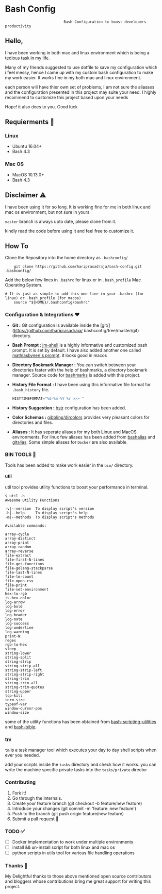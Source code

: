 # Bash Config

                               Bash Configuration to boost developers productivity


## Hello,

I have been working in both mac and linux environment which is being a tedious task in my life.

Many of my friends suggested to use dotfile to save my configuration which i feel messy,
hence I came up with my custom bash configuration to make my work easier.
It works fine in my both mac and linux environment.

each person will have thier own set of problems, I am not sure the aliasaes and the configuration presented in this project may suite your need. I highly recommend to customize this project based upon your needs

Hope! it also does to you. Good luck


## Requierments :pushpin:

### Linux

  - Ubuntu 16.04+
  - Bash 4.3

### Mac OS

 -  MacOS 10.13.0+
 - Bash 4.3

## Disclaimer ⚠️

I have been using it for so long. It is working fine for me in both linux and mac os environment, but not sure in yours.

`master` branch is always upto date, please clone from it.

kindly read the code before using it and feel free to customize it.

## How To

Clone the Repository into the home directory as `.bashconfig/`

```
    git clone https://github.com/hariprasadraja/bash-config.git .bashconfig/

```

Add the below few lines in `.bashrc` for linux or in `.bash_profile` Mac Operating System.

```
# It is just as simple to add this one line in your .bashrc (for linux) or .bash_profile (for macos)
    source "${HOME}/.bashconfig/bashrc"

```

### Configuration & Integrations ❤


- **Git :** Git configuration is available inside the [git/](https://github.com/hariprasadraja/ bashconfig/tree/master/git) directory.

- **Bash Prompt :** [jm-shell](https://github.com/jmcclare/jm-shell) is a highly informative and customized bash prompt. It is set by default.
I have also added another one called [mathiasbynen's prompt](https://github.com/mathiasbynens/dotfiles/blob/master/.bash_prompt). it looks good in macos

- **Directory Bookmark Manager :** You can switch between your directories faster with the help of bashmarks, a directory bookmark manager. Source code for [bashmarks](https://github.com/huyng/bashmarks) is added with this project.

- **History File Format :** I have been using this informative file format for `.bash_history`  file.

  ``` js
  HISTTIMEFORMAT="%d-%m-%Y %r >>> "
  ```

- **History Suggestion :** [hstr](https://github.com/dvorka/hstr) configuration has been added.

- **Color Schemas :** [gibbling/dircolors](https://github.com/gibbling/dircolors) provides very pleasant colors for directories and files.

- **Aliases :** It has seperate aliases for my both Linux and MacOS environments.
    For linux few aliases has been added from [bashalias](https://www.cyberciti.biz/tips/) and [gitalias](https://github.com/GitAlias/gitalias).
    Some simple aliases for `Docker` are also available.


### BIN TOOLS 💁

Tools has been added to make work easier in the `bin/` directory.

#### util

util tool provides utility functions to boost your performance in terminal.

```
$ util -h
Awesome Utility Functions

-v|--version  To display script's version
-h|--help     To display script's help
-m|--methods  To display script's methods

Available commands:

array-cycle
array-distinct
array-print
array-random
array-reverse
file-extract
file-first-N-lines
file-get-functions
file-golang-stackparse
file-last-N-lines
file-ln-count
file-open-csv
file-print
file-set-environment
hex-to-rgb
is-hex-color
log-arrow
log-bold
log-error
log-header
log-note
log-success
log-underline
log-warning
print-N
regex
rgb-to-hex
sleep
string-lower
string-split
string-strip
string-strip-all
string-strip-left
string-strip-right
string-trim
string-trim-all
string-trim-quotes
string-upper
tcp-kill
term-size
typeof-var
window-cursor-pos
window-size
```

some of the utility functions has been obtained from [bash-scripting-utilities](https://natelandau.com/bash-scripting-utilities/) and [bash-bible](https://natelandau.com/bash-scripting-utilities/).

### tm

`tm` is a task manager tool which executes your day to day shell scripts when ever you needed.

add your scripts inside the `tasks` directory and check how it works.
you can write the machine specific private tasks into the `tasks/private` director


### Contributing
1. Fork it!
2. Go through the internals.
3. Create your feature branch (git checkout -b feature/new feature)
4. Introduce your changes (git commit -m 'feature: new feature')
5. Push to the branch (git push origin feature/new feature)
6. Submit a pull request :tada:

### TODO :white_check_mark:

- [ ] Docker implementation to work under multiple environments
- [ ] install && un-install script for both linux and mac os
- [ ] python scripts in utils tool for various file handling operations

### Thanks 🙏

My Delightful thanks to those above mentioned open source contributors and bloggers whose contributions bring me great support for writing this project.



